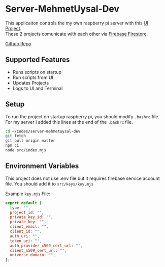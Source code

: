 
# Server-MehmetUysal-Dev
 
This applicaiton controls the my own raspberry pi server with this [UI Project](https://github.com/uys2000-website/server-mehmetuysal-dev-ui).  
These 2 projects comunicate with each other via [Firebase Firestore](https://firebase.google.com/).

<a href="https://github.com/uys2000-website/server-mehmetuysal-dev" target="_blank">Github Repo</a>

## Supported Features

- Runs scripts on startup
- Run scripts from UI
- Updates Projects
- Logs to UI and Terminal

## Setup

To run the project on startup raspberry pi, you should modify `.bashrc` file. For my server I added this lines at the end of the `.bashrc` file.

```bash
cd ~/Codes/server-mehmetuysal-dev
git fetch
git pull origin master 
npm ci
node src/index.mjs
```

## Environment Variables

This project does not use .env file but it requires firebase service account file. You should add it to `src/keys/key.mjs`

Example `key.mjs` File:
```javascript
export default {
  type: "",
  project_id: "",
  private_key_id: "",
  private_key: "",
  client_email: "",
  client_id: "",
  auth_uri: "",
  token_uri: "",
  auth_provider_x509_cert_url: "",
  client_x509_cert_url: "",
  universe_domain: "",
};
```
